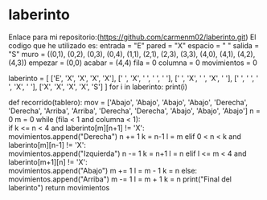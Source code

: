 # laberinto
Enlace para mi repositorio:(https://github.com/carmenm02/laberinto.git)
El codigo que he utilizado es:
entrada = "E"
pared = "X"
espacio = " "
salida = "S"
muro = ((0,1), (0,2), (0,3), (0,4), (1,1), (2,1), (2,3), (3,3), (4,0),
(4,1), (4,2), (4,3))
empezar = (0,0)
acabar = (4,4)
fila = 0
columna = 0
movimientos = 0

laberinto = [
    ['E', 'X', 'X', 'X', 'X'],
    [' ', 'X', ' ', ' ', ' '],
    [' ', 'X', ' ', 'X', ' '],
    [' ', ' ', ' ', 'X', ' '],
    ['X', 'X', 'X', 'X', 'S']
]
for i in laberinto:
    print(i)

def recorrido(tablero):
    mov = ['Abajo', 'Abajo', 'Abajo', 'Abajo', 'Derecha', 'Derecha', 'Arriba', 'Arriba', 'Derecha', 'Derecha', 'Abajo', 'Abajo', 'Abajo']
    n = 0
    m = 0
    while (fila < 1 and columna < 1):   
                if k <= n < 4 and laberinto[m][n+1] != 'X':   
                        movimientos.append("Derecha")
                        n += 1
                        k = n-1
                        l = m
                elif 0 < n < k and laberinto[m][n-1] != 'X':   
                        movimientos.append("Izquierda")
                        n -= 1
                        k = n+1
                        l = n
                elif l <= m < 4 and laberinto[m+1][n] != 'X':  
                        movimientos.append("Abajo")
                        m += 1
                        l = m - 1
                        k = n
                else:   
                        movimientos.append("Arriba")
                        m -= 1
                        l = m + 1
                        k = n
print("Final del laberinto")
return movimientos
